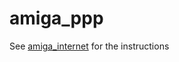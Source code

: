 amiga_ppp
=========

See [amiga_internet](https://github.com/rjnorthrow/amiga_internet) for the instructions
